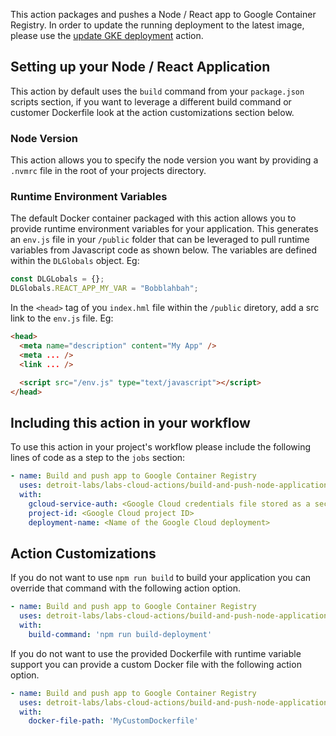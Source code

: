 This action packages and pushes a Node / React app to Google Container Registry. In order to update the running deployment to the latest image, please use the
[update GKE deployment](../update-gke-deployment/action.yaml) action.

## Setting up your Node / React Application

This action by default uses the `build` command from your `package.json` scripts section, if you want to leverage a different build command or customer Dockerfile look at the action customizations section below.

### Node Version

This action allows you to specify the node version you want by providing a `.nvmrc` file in the root of your projects directory.

### Runtime Environment Variables

The default Docker container packaged with this action allows you to provide runtime environment variables for your application. This generates an `env.js` file in your `/public` folder that can be leveraged to pull runtime variables from Javascript code as shown below. The variables are defined within the `DLGlobals` object.  Eg:

```js
const DLGLobals = {};
DLGlobals.REACT_APP_MY_VAR = "Bobblahbah";
```

In the `<head>` tag of you `index.hml` file within the `/public` diretory, add a src link to the `env.js` file.  Eg:

```html
<head>
  <meta name="description" content="My App" />
  <meta ... />
  <link ... />

  <script src="/env.js" type="text/javascript"></script>
</head>
```

## Including this action in your workflow

To use this action in your project's workflow please include the following lines of code as a step to the `jobs` section:

```yaml
- name: Build and push app to Google Container Registry
  uses: detroit-labs/labs-cloud-actions/build-and-push-node-application@main
  with:
    gcloud-service-auth: <Google Cloud credentials file stored as a secret>
    project-id: <Google Cloud project ID>
    deployment-name: <Name of the Google Cloud deployment>      
```

## Action Customizations

If you do not want to use `npm run build` to build your application you can override that command with the following action option.

```yaml
- name: Build and push app to Google Container Registry
  uses: detroit-labs/labs-cloud-actions/build-and-push-node-application@main
  with:
    build-command: 'npm run build-deployment'  
```

If you do not want to use the provided Dockerfile with runtime variable support you can provide a custom Docker file with the following action option.

```yaml
- name: Build and push app to Google Container Registry
  uses: detroit-labs/labs-cloud-actions/build-and-push-node-application@main
  with:
    docker-file-path: 'MyCustomDockerfile'
```

